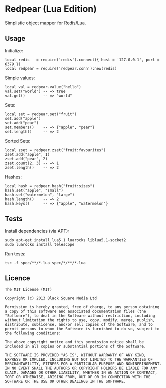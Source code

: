 # Redpear (Lua Edition)

Simplistic object mapper for Redis/Lua.

## Usage

Initialize:

    local redis   = require('redis').connect({ host = '127.0.0.1', port = 6379 })
    local redpear = require('redpear.conn'):new(redis)

Simple values:

    local val = redpear.value("hello")
    val.set("world") -- => true
    val.get()        -- => "world"

Sets:

    local set = redpear.set("fruit")
    set.add("apple")
    set.add("pear")
    set.members()    -- => {"apple", "pear"}
    set.length()     -- => 2

Sorted Sets:

    local zset = redpear.zset("fruit:favourites")
    zset.add("apple", 1)
    zset.add("pear", 2)
    zset.count(2, 3) -- => 1
    zset.length()    -- => 2

Hashes:

    local hash = redpear.hash("fruit:sizes")
    hash.set("apple", "small")
    hash.set("watermelon", "large")
    hash.length()    -- => 2
    hash.keys()      -- => {"apple", "watermelon"}

## Tests

Install dependencies (via APT):

    sudo apt-get install lua5.1 luarocks liblua5.1-socket2
    sudo luarocks install telescope

Run tests:

    tsc -f spec/**/*.lua spec/*/**/*.lua

## Licence

    The MIT License (MIT)

    Copyright (c) 2013 Black Square Media Ltd

    Permission is hereby granted, free of charge, to any person obtaining a copy of this software and associated documentation files (the "Software"), to deal in the Software without restriction, including without limitation the rights to use, copy, modify, merge, publish, distribute, sublicense, and/or sell copies of the Software, and to permit persons to whom the Software is furnished to do so, subject to the following conditions:

    The above copyright notice and this permission notice shall be included in all copies or substantial portions of the Software.

    THE SOFTWARE IS PROVIDED "AS IS", WITHOUT WARRANTY OF ANY KIND, EXPRESS OR IMPLIED, INCLUDING BUT NOT LIMITED TO THE WARRANTIES OF MERCHANTABILITY, FITNESS FOR A PARTICULAR PURPOSE AND NONINFRINGEMENT. IN NO EVENT SHALL THE AUTHORS OR COPYRIGHT HOLDERS BE LIABLE FOR ANY CLAIM, DAMAGES OR OTHER LIABILITY, WHETHER IN AN ACTION OF CONTRACT, TORT OR OTHERWISE, ARISING FROM, OUT OF OR IN CONNECTION WITH THE SOFTWARE OR THE USE OR OTHER DEALINGS IN THE SOFTWARE.

